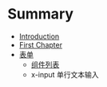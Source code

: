 # Summary

* [Introduction](README.md)
* [First Chapter](chapter1.md)
* [表单](form.md)
   * [组件列表](form-components.md)
   * x-input 单行文本输入

